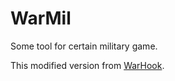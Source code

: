 # WarMil
Some tool for certain military game.

This modified version from [WarHook](https://github.com/monkrel/WarHook).
